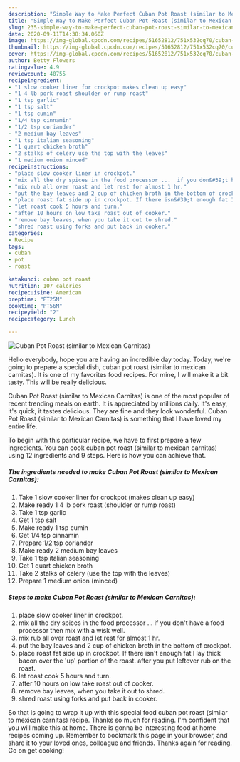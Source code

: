 ```yaml
---
description: "Simple Way to Make Perfect Cuban Pot Roast (similar to Mexican Carnitas)"
title: "Simple Way to Make Perfect Cuban Pot Roast (similar to Mexican Carnitas)"
slug: 235-simple-way-to-make-perfect-cuban-pot-roast-similar-to-mexican-carnitas
date: 2020-09-11T14:38:34.060Z
image: https://img-global.cpcdn.com/recipes/51652812/751x532cq70/cuban-pot-roast-similar-to-mexican-carnitas-recipe-main-photo.jpg
thumbnail: https://img-global.cpcdn.com/recipes/51652812/751x532cq70/cuban-pot-roast-similar-to-mexican-carnitas-recipe-main-photo.jpg
cover: https://img-global.cpcdn.com/recipes/51652812/751x532cq70/cuban-pot-roast-similar-to-mexican-carnitas-recipe-main-photo.jpg
author: Betty Flowers
ratingvalue: 4.9
reviewcount: 40755
recipeingredient:
- "1 slow cooker liner for crockpot makes clean up easy"
- "1 4 lb pork roast shoulder or rump roast"
- "1 tsp garlic"
- "1 tsp salt"
- "1 tsp cumin"
- "1/4 tsp cinnamin"
- "1/2 tsp coriander"
- "2 medium bay leaves"
- "1 tsp italian seasoning"
- "1 quart chicken broth"
- "2 stalks of celery use the top with the leaves"
- "1 medium onion minced"
recipeinstructions:
- "place slow cooker liner in crockpot."
- "mix all the dry spices in the food processor ...  if you don&#39;t have a food processor then mix with a wisk well."
- "mix rub all over roast and let rest for almost 1 hr."
- "put the bay leaves and 2 cup of chicken broth in the bottom of crockpot."
- "place roast fat side up in crockpot. If there isn&#39;t enough fat I lay thick bacon over the &#39;up&#39; portion of the roast. after you put leftover rub on the roast."
- "let roast cook 5 hours and turn."
- "after 10 hours on low take roast out of cooker."
- "remove bay leaves, when you take it out to shred."
- "shred roast using forks and put back in cooker."
categories:
- Recipe
tags:
- cuban
- pot
- roast

katakunci: cuban pot roast 
nutrition: 107 calories
recipecuisine: American
preptime: "PT25M"
cooktime: "PT56M"
recipeyield: "2"
recipecategory: Lunch

---
```



![Cuban Pot Roast (similar to Mexican Carnitas)](https://img-global.cpcdn.com/recipes/51652812/751x532cq70/cuban-pot-roast-similar-to-mexican-carnitas-recipe-main-photo.jpg)

Hello everybody, hope you are having an incredible day today. Today, we're going to prepare a special dish, cuban pot roast (similar to mexican carnitas). It is one of my favorites food recipes. For mine, I will make it a bit tasty. This will be really delicious.



Cuban Pot Roast (similar to Mexican Carnitas) is one of the most popular of recent trending meals on earth. It is appreciated by millions daily. It's easy, it's quick, it tastes delicious. They are fine and they look wonderful. Cuban Pot Roast (similar to Mexican Carnitas) is something that I have loved my entire life.


To begin with this particular recipe, we have to first prepare a few ingredients. You can cook cuban pot roast (similar to mexican carnitas) using 12 ingredients and 9 steps. Here is how you can achieve that.

<!--inarticleads1-->

##### The ingredients needed to make Cuban Pot Roast (similar to Mexican Carnitas):

1. Take 1 slow cooker liner for crockpot (makes clean up easy)
1. Make ready 1 4 lb pork roast (shoulder or rump roast)
1. Take 1 tsp garlic
1. Get 1 tsp salt
1. Make ready 1 tsp cumin
1. Get 1/4 tsp cinnamin
1. Prepare 1/2 tsp coriander
1. Make ready 2 medium bay leaves
1. Take 1 tsp italian seasoning
1. Get 1 quart chicken broth
1. Take 2 stalks of celery (use the top with the leaves)
1. Prepare 1 medium onion (minced)




<!--inarticleads2-->

##### Steps to make Cuban Pot Roast (similar to Mexican Carnitas):

1. place slow cooker liner in crockpot.
1. mix all the dry spices in the food processor ...  if you don&#39;t have a food processor then mix with a wisk well.
1. mix rub all over roast and let rest for almost 1 hr.
1. put the bay leaves and 2 cup of chicken broth in the bottom of crockpot.
1. place roast fat side up in crockpot. If there isn&#39;t enough fat I lay thick bacon over the &#39;up&#39; portion of the roast. after you put leftover rub on the roast.
1. let roast cook 5 hours and turn.
1. after 10 hours on low take roast out of cooker.
1. remove bay leaves, when you take it out to shred.
1. shred roast using forks and put back in cooker.




So that is going to wrap it up with this special food cuban pot roast (similar to mexican carnitas) recipe. Thanks so much for reading. I'm confident that you will make this at home. There is gonna be interesting food at home recipes coming up. Remember to bookmark this page in your browser, and share it to your loved ones, colleague and friends. Thanks again for reading. Go on get cooking!

